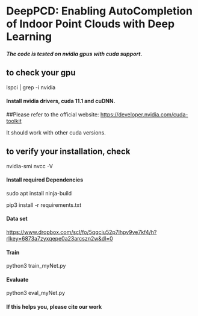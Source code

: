 # DeepPCD: Enabling AutoCompletion of Indoor Point Clouds with Deep Learning

##### The code is tested on nvidia gpus with cuda support.
## to check your gpu 
lspci | grep -i nvidia

#### Install nvidia drivers, cuda 11.1 and cuDNN.
##Please refer to the official website: 
https://developer.nvidia.com/cuda-toolkit

It should work with other cuda versions.

## to verify your installation, check
nvidia-smi
nvcc -V

#### Install required Dependencies

sudo apt install ninja-build

pip3 install -r requirements.txt

#### Data set
https://www.dropbox.com/scl/fo/5qqciu52p7lhpv9ve7kf4/h?rlkey=6873a7zyxqepe0a23arcszn2w&dl=0

#### Train
python3 train_myNet.py


#### Evaluate
python3 eval_myNet.py

#### 
#### If this helps you, please cite our work




